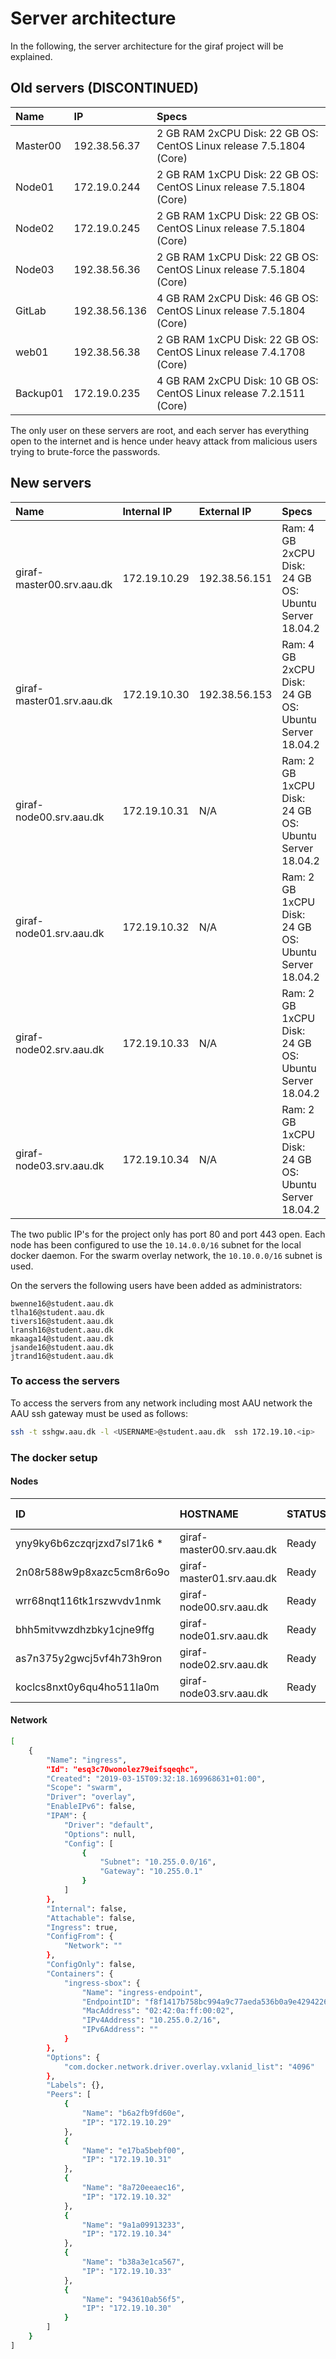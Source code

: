 # Server architecture

In the following, the server architecture for the giraf project will be explained.

## Old servers (DISCONTINUED)

| Name      | IP            | Specs |
| :---      | :---          | :--- |
| Master00  | 192.38.56.37  | 2 GB RAM 2xCPU Disk: 22 GB OS: CentOS Linux release 7.5.1804 (Core) |
| Node01    | 172.19.0.244  | 2 GB RAM 1xCPU Disk: 22 GB OS: CentOS Linux release 7.5.1804 (Core) |
| Node02    | 172.19.0.245  | 2 GB RAM 1xCPU Disk: 22 GB OS: CentOS Linux release 7.5.1804 (Core) |
| Node03    | 192.38.56.36  | 2 GB RAM 1xCPU Disk: 22 GB OS: CentOS Linux release 7.5.1804 (Core) |
| GitLab    | 192.38.56.136 | 4 GB RAM 2xCPU Disk: 46 GB OS: CentOS Linux release 7.5.1804 (Core) |
| web01     | 192.38.56.38  | 2 GB RAM 1xCPU Disk: 22 GB OS: CentOS Linux release 7.4.1708 (Core) |
| Backup01  | 172.19.0.235  | 4 GB RAM 2xCPU Disk: 10 GB OS: CentOS Linux release 7.2.1511 (Core) |

The only user on these servers are root, and each server has everything open to the internet and is hence under heavy attack from malicious users trying to brute-force the passwords.


## New servers

| Name | Internal IP | External IP| Specs |
|:---- | :---------- | :--------- | :-----|
| giraf-master00.srv.aau.dk | 172.19.10.29 | 192.38.56.151 | Ram: 4 GB 2xCPU Disk: 24 GB OS: Ubuntu Server 18.04.2 |
| giraf-master01.srv.aau.dk | 172.19.10.30 | 192.38.56.153 | Ram: 4 GB 2xCPU Disk: 24 GB OS: Ubuntu Server 18.04.2 |
| giraf-node00.srv.aau.dk   | 172.19.10.31 | N/A | Ram: 2 GB 1xCPU Disk: 24 GB OS: Ubuntu Server 18.04.2             |
| giraf-node01.srv.aau.dk   | 172.19.10.32 | N/A | Ram: 2 GB 1xCPU Disk: 24 GB OS: Ubuntu Server 18.04.2             |
| giraf-node02.srv.aau.dk   | 172.19.10.33 | N/A | Ram: 2 GB 1xCPU Disk: 24 GB OS: Ubuntu Server 18.04.2             |
| giraf-node03.srv.aau.dk   | 172.19.10.34 | N/A | Ram: 2 GB 1xCPU Disk: 24 GB OS: Ubuntu Server 18.04.2             |

The two public IP's for the project only has port 80 and port 443 open.
Each node has been configured to use the ```10.14.0.0/16``` subnet for the local docker daemon. For the swarm overlay network, the ```10.10.0.0/16``` subnet is used.

On the servers the following users have been added as administrators:
```
bwenne16@student.aau.dk
tlha16@student.aau.dk
tivers16@student.aau.dk
lransh16@student.aau.dk
mkaaga14@student.aau.dk
jsande16@student.aau.dk
jtrand16@student.aau.dk
```
### To access the servers

To access the servers from any network including most AAU network the AAU ssh gateway must be used as follows:

```bash
ssh -t sshgw.aau.dk -l <USERNAME>@student.aau.dk  ssh 172.19.10.<ip>
```

### The docker setup

#### Nodes

| ID                           | HOSTNAME                   | STATUS             | AVAILABILITY       | MANAGER STATUS     | ENGINE VERSION |
|:-----------------------------|:---------------------------|:-------------------|:-------------------|:-------------------|:---------------|
| yny9ky6b6zczqrjzxd7sl71k6 *  | giraf-master00.srv.aau.dk  | Ready              | Active             | Leader             | 18.09.3        |
| 2n08r588w9p8xazc5cm8r6o9o    | giraf-master01.srv.aau.dk  | Ready              | Active             | Reachable          | 18.09.3        |
| wrr68nqt116tk1rszwvdv1nmk    | giraf-node00.srv.aau.dk    | Ready              | Active             |                    | 18.09.3        |
| bhh5mitvwzdhzbky1cjne9ffg    | giraf-node01.srv.aau.dk    | Ready              | Active             |                    | 18.09.3        |
| as7n375y2gwcj5vf4h73h9ron    | giraf-node02.srv.aau.dk    | Ready              | Active             |                    | 18.09.3        |
| koclcs8nxt0y6qu4ho511la0m    | giraf-node03.srv.aau.dk    | Ready              | Active             |                    | 18.09.3        |

#### Network

```bash
[
    {
        "Name": "ingress",
        "Id": "esq3c70wonolez79eifsqeqhc",
        "Created": "2019-03-15T09:32:18.169968631+01:00",
        "Scope": "swarm",
        "Driver": "overlay",
        "EnableIPv6": false,
        "IPAM": {
            "Driver": "default",
            "Options": null,
            "Config": [
                {
                    "Subnet": "10.255.0.0/16",
                    "Gateway": "10.255.0.1"
                }
            ]
        },
        "Internal": false,
        "Attachable": false,
        "Ingress": true,
        "ConfigFrom": {
            "Network": ""
        },
        "ConfigOnly": false,
        "Containers": {
            "ingress-sbox": {
                "Name": "ingress-endpoint",
                "EndpointID": "f8f1417b758bc994a9c77aeda536b0a9e4294226baf29117382913e88bac8702",
                "MacAddress": "02:42:0a:ff:00:02",
                "IPv4Address": "10.255.0.2/16",
                "IPv6Address": ""
            }
        },
        "Options": {
            "com.docker.network.driver.overlay.vxlanid_list": "4096"
        },
        "Labels": {},
        "Peers": [
            {
                "Name": "b6a2fb9fd60e",
                "IP": "172.19.10.29"
            },
            {
                "Name": "e17ba5bebf00",
                "IP": "172.19.10.31"
            },
            {
                "Name": "8a720eeaec16",
                "IP": "172.19.10.32"
            },
            {
                "Name": "9a1a09913233",
                "IP": "172.19.10.34"
            },
            {
                "Name": "b38a3e1ca567",
                "IP": "172.19.10.33"
            },
            {
                "Name": "943610ab56f5",
                "IP": "172.19.10.30"
            }
        ]
    }
]
```
